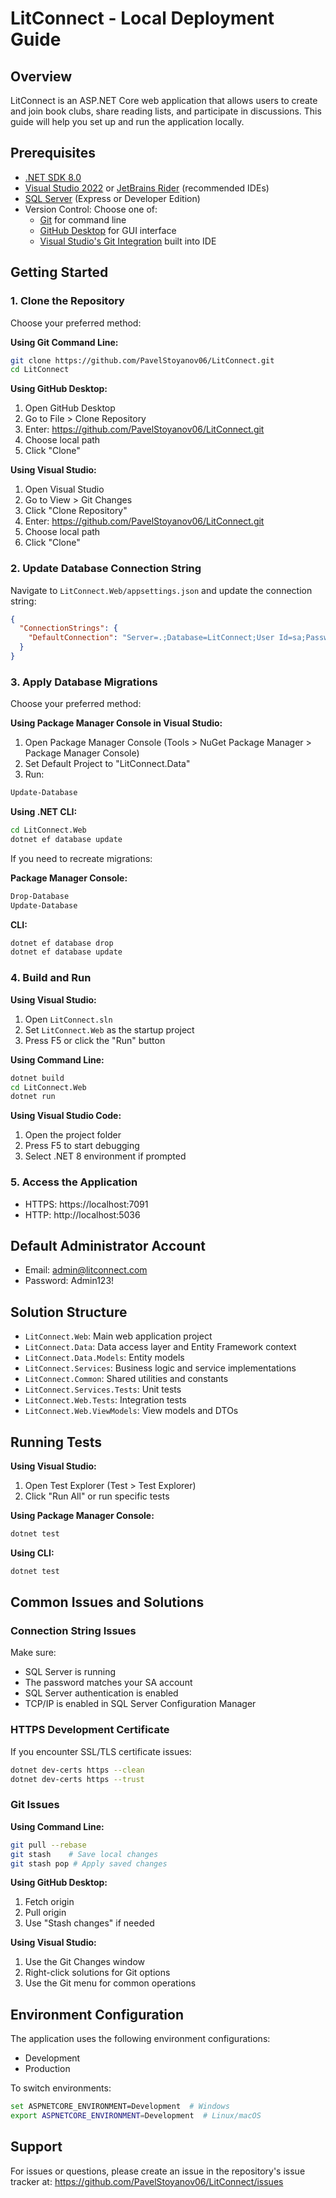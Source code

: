 # LitConnect - Local Deployment Guide

## Overview
LitConnect is an ASP.NET Core web application that allows users to create and join book clubs, share reading lists, and participate in discussions. This guide will help you set up and run the application locally.

## Prerequisites
- [.NET SDK 8.0](https://dotnet.microsoft.com/download/dotnet/8.0)
- [Visual Studio 2022](https://visualstudio.microsoft.com/vs/) or [JetBrains Rider](https://www.jetbrains.com/rider/) (recommended IDEs)
- [SQL Server](https://www.microsoft.com/sql-server/sql-server-downloads) (Express or Developer Edition)
- Version Control: Choose one of:
  - [Git](https://git-scm.com/downloads) for command line
  - [GitHub Desktop](https://desktop.github.com/) for GUI interface
  - [Visual Studio's Git Integration](https://visualstudio.microsoft.com/vs/github/) built into IDE

## Getting Started

### 1. Clone the Repository

Choose your preferred method:

**Using Git Command Line:**
```bash
git clone https://github.com/PavelStoyanov06/LitConnect.git
cd LitConnect
```

**Using GitHub Desktop:**
1. Open GitHub Desktop
2. Go to File > Clone Repository
3. Enter: https://github.com/PavelStoyanov06/LitConnect.git
4. Choose local path
5. Click "Clone"

**Using Visual Studio:**
1. Open Visual Studio
2. Go to View > Git Changes
3. Click "Clone Repository"
4. Enter: https://github.com/PavelStoyanov06/LitConnect.git
5. Choose local path
6. Click "Clone"

### 2. Update Database Connection String
Navigate to `LitConnect.Web/appsettings.json` and update the connection string:
```json
{
  "ConnectionStrings": {
    "DefaultConnection": "Server=.;Database=LitConnect;User Id=sa;Password=YourPassword;TrustServerCertificate=True;"
  }
}
```

### 3. Apply Database Migrations

Choose your preferred method:

**Using Package Manager Console in Visual Studio:**
1. Open Package Manager Console (Tools > NuGet Package Manager > Package Manager Console)
2. Set Default Project to "LitConnect.Data"
3. Run:
```powershell
Update-Database
```

**Using .NET CLI:**
```bash
cd LitConnect.Web
dotnet ef database update
```

If you need to recreate migrations:

**Package Manager Console:**
```powershell
Drop-Database
Update-Database
```

**CLI:**
```bash
dotnet ef database drop
dotnet ef database update
```

### 4. Build and Run

**Using Visual Studio:**
1. Open `LitConnect.sln`
2. Set `LitConnect.Web` as the startup project
3. Press F5 or click the "Run" button

**Using Command Line:**
```bash
dotnet build
cd LitConnect.Web
dotnet run
```

**Using Visual Studio Code:**
1. Open the project folder
2. Press F5 to start debugging
3. Select .NET 8 environment if prompted

### 5. Access the Application
- HTTPS: https://localhost:7091
- HTTP: http://localhost:5036

## Default Administrator Account
- Email: admin@litconnect.com
- Password: Admin123!

## Solution Structure
- `LitConnect.Web`: Main web application project
- `LitConnect.Data`: Data access layer and Entity Framework context
- `LitConnect.Data.Models`: Entity models
- `LitConnect.Services`: Business logic and service implementations
- `LitConnect.Common`: Shared utilities and constants
- `LitConnect.Services.Tests`: Unit tests
- `LitConnect.Web.Tests`: Integration tests
- `LitConnect.Web.ViewModels`: View models and DTOs

## Running Tests

**Using Visual Studio:**
1. Open Test Explorer (Test > Test Explorer)
2. Click "Run All" or run specific tests

**Using Package Manager Console:**
```powershell
dotnet test
```

**Using CLI:**
```bash
dotnet test
```

## Common Issues and Solutions

### Connection String Issues
Make sure:
- SQL Server is running
- The password matches your SA account
- SQL Server authentication is enabled
- TCP/IP is enabled in SQL Server Configuration Manager

### HTTPS Development Certificate
If you encounter SSL/TLS certificate issues:
```bash
dotnet dev-certs https --clean
dotnet dev-certs https --trust
```

### Git Issues

**Using Command Line:**
```bash
git pull --rebase
git stash    # Save local changes
git stash pop # Apply saved changes
```

**Using GitHub Desktop:**
1. Fetch origin
2. Pull origin
3. Use "Stash changes" if needed

**Using Visual Studio:**
1. Use the Git Changes window
2. Right-click solutions for Git options
3. Use the Git menu for common operations

## Environment Configuration
The application uses the following environment configurations:
- Development
- Production

To switch environments:
```bash
set ASPNETCORE_ENVIRONMENT=Development  # Windows
export ASPNETCORE_ENVIRONMENT=Development  # Linux/macOS
```

## Support
For issues or questions, please create an issue in the repository's issue tracker at: https://github.com/PavelStoyanov06/LitConnect/issues
